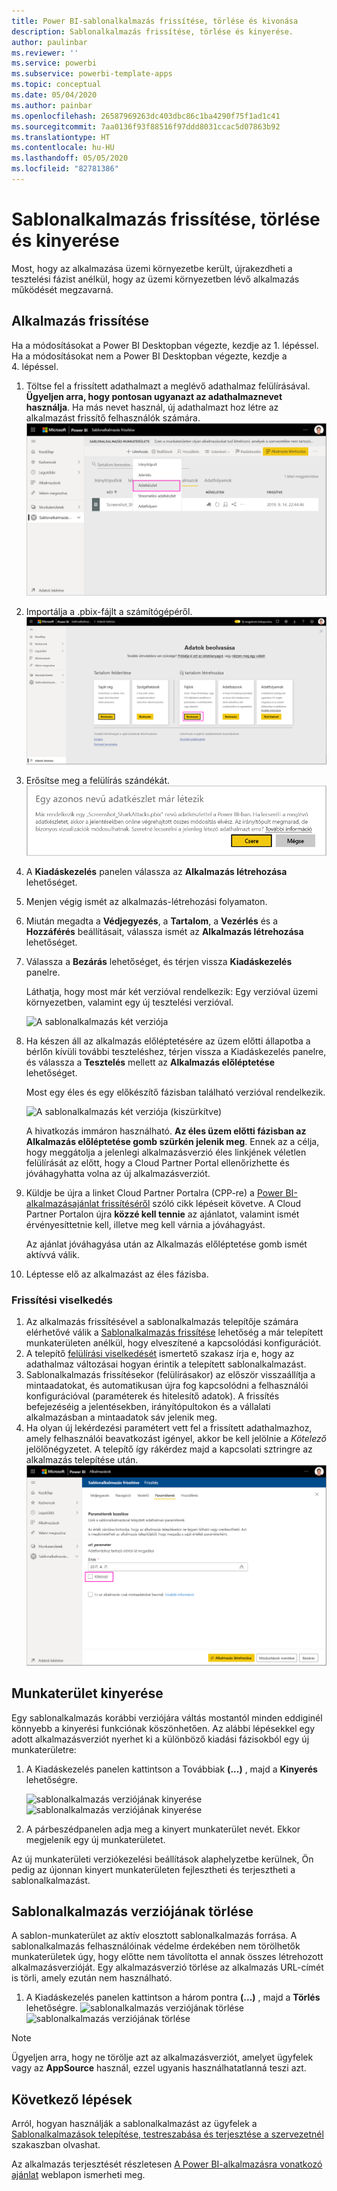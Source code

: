 ```yaml
---
title: Power BI-sablonalkalmazás frissítése, törlése és kivonása
description: Sablonalkalmazás frissítése, törlése és kinyerése.
author: paulinbar
ms.reviewer: ''
ms.service: powerbi
ms.subservice: powerbi-template-apps
ms.topic: conceptual
ms.date: 05/04/2020
ms.author: painbar
ms.openlocfilehash: 26587969263dc403dbc86c1ba4290f75f1ad1c41
ms.sourcegitcommit: 7aa0136f93f88516f97ddd8031ccac5d07863b92
ms.translationtype: HT
ms.contentlocale: hu-HU
ms.lasthandoff: 05/05/2020
ms.locfileid: "82781386"
---
```

# <a name="update-delete-and-extract-template-app"></a>Sablonalkalmazás frissítése, törlése és kinyerése

Most, hogy az alkalmazása üzemi környezetbe került, újrakezdheti a tesztelési fázist anélkül, hogy az üzemi környezetben lévő alkalmazás működését megzavarná.
## <a name="update-your-app"></a>Alkalmazás frissítése

Ha a módosításokat a Power BI Desktopban végezte, kezdje az 1. lépéssel. Ha a módosításokat nem a Power BI Desktopban végezte, kezdje a 4. lépéssel.

1. Töltse fel a frissített adathalmazt a meglévő adathalmaz felülírásával. **Ügyeljen arra, hogy pontosan ugyanazt az adathalmaznevet használja**. Ha más nevet használ, új adathalmazt hoz létre az alkalmazást frissítő felhasználók számára.
![adathalmaz felülírása](media/service-template-apps-update-extract-delete/power-bi-template-app-upload-dataset.png)
1. Importálja a .pbix-fájlt a számítógépéről.
![adathalmaz felülírása](media/service-template-apps-update-extract-delete/power-bi-template-app-upload-dataset2.png)
1. Erősítse meg a felülírás szándékát.
![adathalmaz felülírása](media/service-template-apps-update-extract-delete/power-bi-template-app-upload-dataset3.png)

1. A **Kiadáskezelés** panelen válassza az **Alkalmazás létrehozása** lehetőséget.
1. Menjen végig ismét az alkalmazás-létrehozási folyamaton.
1. Miután megadta a **Védjegyezés**, a **Tartalom**, a **Vezérlés** és a **Hozzáférés** beállításait, válassza ismét az **Alkalmazás létrehozása** lehetőséget.
1. Válassza a **Bezárás** lehetőséget, és térjen vissza **Kiadáskezelés** panelre.

   Láthatja, hogy most már két verzióval rendelkezik: Egy verzióval üzemi környezetben, valamint egy új tesztelési verzióval.

    ![A sablonalkalmazás két verziója](media/service-template-apps-update-extract-delete/power-bi-template-app-update1.png)

1. Ha készen áll az alkalmazás előléptetésére az üzem előtti állapotba a bérlőn kívüli további teszteléshez, térjen vissza a Kiadáskezelés panelre, és válassza a **Tesztelés** mellett az **Alkalmazás előléptetése** lehetőséget.

   Most egy éles és egy előkészítő fázisban található verzióval rendelkezik.

   ![A sablonalkalmazás két verziója (kiszürkítve)](media/service-template-apps-update-extract-delete/power-bi-template-app-update2.png)

   A hivatkozás immáron használható. **Az éles üzem előtti fázisban az Alkalmazás előléptetése gomb szürkén jelenik meg**. Ennek az a célja, hogy meggátolja a jelenlegi alkalmazásverzió éles linkjének véletlen felülírását az előtt, hogy a Cloud Partner Portal ellenőrizhette és jóváhagyhatta volna az új alkalmazásverziót.

1. Küldje be újra a linket Cloud Partner Portalra (CPP-re) a [Power BI-alkalmazásajánlat frissítéséről](https://docs.microsoft.com/azure/marketplace/cloud-partner-portal/power-bi/cpp-update-existing-offer) szóló cikk lépéseit követve. A Cloud Partner Portalon újra **közzé kell tennie** az ajánlatot, valamint ismét érvényesíttetnie kell, illetve meg kell várnia a jóváhagyást.

   Az ajánlat jóváhagyása után az Alkalmazás előléptetése gomb ismét aktívvá válik. 
1. Léptesse elő az alkalmazást az éles fázisba.
   
### <a name="update-behavior"></a>Frissítési viselkedés

1. Az alkalmazás frissítésével a sablonalkalmazás telepítője számára elérhetővé válik a [Sablonalkalmazás frissítése](service-template-apps-install-distribute.md#update-a-template-app) lehetőség a már telepített munkaterületen anélkül, hogy elveszítené a kapcsolódási konfigurációt.
1. A telepítő [felülírási viselkedését](service-template-apps-install-distribute.md#overwrite-behavior) ismertető szakasz írja e, hogy az adathalmaz változásai hogyan érintik a telepített sablonalkalmazást.
1. Sablonalkalmazás frissítésekor (felülírásakor) az először visszaállítja a mintaadatokat, és automatikusan újra fog kapcsolódni a felhasználói konfigurációval (paraméterek és hitelesítő adatok). A frissítés befejezéséig a jelentésekben, irányítópultokon és a vállalati alkalmazásban a mintaadatok sáv jelenik meg.
1. Ha olyan új lekérdezési paramétert vett fel a frissített adathalmazhoz, amely felhasználói beavatkozást igényel, akkor be kell jelölnie a *Kötelező* jelölőnégyzetet. A telepítő így rákérdez majd a kapcsolati sztringre az alkalmazás telepítése után.
 ![kötelező paraméterek](media/service-template-apps-update-extract-delete/power-bi-template-app-upload-dataset4.png)

## <a name="extract-workspace"></a>Munkaterület kinyerése
Egy sablonalkalmazás korábbi verziójára váltás mostantól minden eddiginél könnyebb a kinyerési funkciónak köszönhetően. Az alábbi lépésekkel egy adott alkalmazásverziót nyerhet ki a különböző kiadási fázisokból egy új munkaterületre:

1. A Kiadáskezelés panelen kattintson a Továbbiak **(...)** , majd a **Kinyerés** lehetőségre.

    ![sablonalkalmazás verziójának kinyerése](media/service-template-apps-update-extract-delete/power-bi-template-app-extract.png) ![sablonalkalmazás verziójának kinyerése](media/service-template-apps-update-extract-delete/power-bi-template-app-extract-dialog.png)
2. A párbeszédpanelen adja meg a kinyert munkaterület nevét. Ekkor megjelenik egy új munkaterületet.

Az új munkaterületi verziókezelési beállítások alaphelyzetbe kerülnek, Ön pedig az újonnan kinyert munkaterületen fejlesztheti és terjesztheti a sablonalkalmazást.

## <a name="delete-template-app-version"></a>Sablonalkalmazás verziójának törlése
A sablon-munkaterület az aktív elosztott sablonalkalmazás forrása. A sablonalkalmazás felhasználóinak védelme érdekében nem törölhetők munkaterületek úgy, hogy előtte nem távolította el annak összes létrehozott alkalmazásverzióját.
Egy alkalmazásverzió törlése az alkalmazás URL-címét is törli, amely ezután nem használható.

1. A Kiadáskezelés panelen kattintson a három pontra **(...)** , majd a **Törlés** lehetőségre.
 ![sablonalkalmazás verziójának törlése](media/service-template-apps-update-extract-delete/power-bi-template-app-delete.png)
 ![sablonalkalmazás verziójának törlése](media/service-template-apps-update-extract-delete/power-bi-template-app-delete-dialog.png)

>[!NOTE]
>Ügyeljen arra, hogy ne törölje azt az alkalmazásverziót, amelyet ügyfelek vagy az **AppSource** használ, ezzel ugyanis használhatatlanná teszi azt.

## <a name="next-steps"></a>Következő lépések

Arról, hogyan használják a sablonalkalmazást az ügyfelek a [Sablonalkalmazások telepítése, testreszabása és terjesztése a szervezetnél](service-template-apps-install-distribute.md) szakaszban olvashat.

Az alkalmazás terjesztését részletesen [A Power BI-alkalmazásra vonatkozó ajánlat](https://docs.microsoft.com/azure/marketplace/cloud-partner-portal/power-bi/cpp-power-bi-offer) weblapon ismerheti meg.
